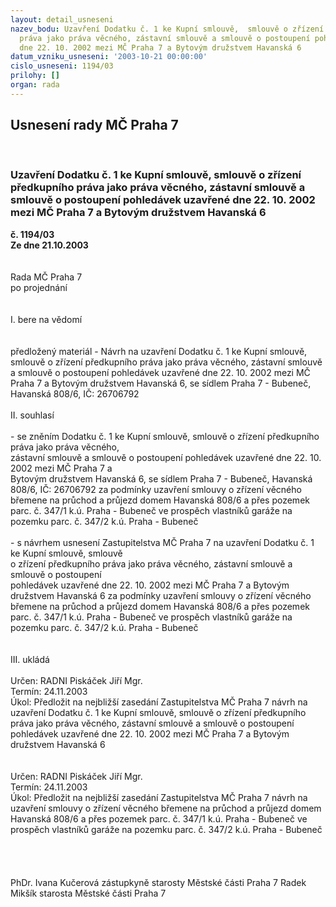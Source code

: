 ```yaml
---
layout: detail_usneseni
nazev_bodu: Uzavření Dodatku č. 1 ke Kupní smlouvě,  smlouvě o zřízení předkupního
  práva jako práva věcného, zástavní smlouvě a smlouvě o postoupení pohledávek uzavřené
  dne 22. 10. 2002 mezi MČ Praha 7 a Bytovým družstvem Havanská 6
datum_vzniku_usneseni: '2003-10-21 00:00:00'
cislo_usneseni: 1194/03
prilohy: []
organ: rada
---
```

<div id="ucUsn_pList" class="usn">
	<span><h2>Usnesení rady MČ Praha 7 </h2>
<br></span><div class="standBody">
<span><h3>Uzavření Dodatku č. 1 ke Kupní smlouvě,  smlouvě o zřízení předkupního práva jako práva věcného, zástavní smlouvě a smlouvě o postoupení pohledávek uzavřené dne 22. 10. 2002 mezi MČ Praha 7 a Bytovým družstvem Havanská 6</h3></span><div class="center">
		<strong>č. 1194/03</strong><br>
	</div>
<div class="center">
		<strong>Ze dne 21.10.2003</strong><br><br>
	</div>
<br>Rada MČ Praha 7<br>po projednání<br><br><br>I.	bere na vědomí<br><br> <br>předložený materiál - Návrh na uzavření Dodatku č. 1 ke Kupní smlouvě, smlouvě o zřízení předkupního práva jako práva věcného, zástavní smlouvě a smlouvě o postoupení pohledávek uzavřené dne 22. 10. 2002 mezi MČ Praha 7 a Bytovým družstvem Havanská 6, se sídlem Praha 7 - Bubeneč, Havanská 808/6, IČ: 26706792<br><br>II.	souhlasí <br><br>- se zněním Dodatku č. 1 ke Kupní smlouvě, smlouvě o zřízení předkupního práva jako práva věcného, <br>  zástavní smlouvě a smlouvě o postoupení pohledávek uzavřené dne 22. 10. 2002 mezi MČ Praha 7 a <br>  Bytovým družstvem Havanská 6, se sídlem Praha 7 - Bubeneč, Havanská 808/6, IČ: 26706792 za podmínky uzavření smlouvy o zřízení věcného břemene na průchod a průjezd domem Havanská 808/6 a přes pozemek parc. č. 347/1 k.ú. Praha - Bubeneč ve prospěch vlastníků garáže na pozemku parc. č. 347/2 k.ú. Praha - Bubeneč<br><br>- s návrhem usnesení Zastupitelstva MČ Praha 7 na uzavření Dodatku č. 1 ke Kupní smlouvě, smlouvě <br>  o zřízení předkupního práva jako práva věcného, zástavní smlouvě a smlouvě o postoupení <br>  pohledávek uzavřené dne 22. 10. 2002 mezi MČ Praha 7 a Bytovým družstvem Havanská 6 za podmínky uzavření smlouvy o zřízení věcného břemene na průchod a průjezd domem Havanská 808/6 a přes pozemek parc. č. 347/1 k.ú. Praha - Bubeneč ve prospěch vlastníků garáže na pozemku parc. č. 347/2 k.ú. Praha - Bubeneč<br><br><br>III.	ukládá <br><br>Určen:	RADNI Piskáček Jiří Mgr.<br>Termín: 24.11.2003<br>Úkol:	Předložit na nejbližší zasedání Zastupitelstva MČ Praha 7 návrh na uzavření Dodatku č. 1 ke Kupní smlouvě,  smlouvě o zřízení předkupního práva jako práva věcného, zástavní smlouvě a smlouvě o postoupení pohledávek uzavřené dne 22. 10. 2002 mezi MČ Praha 7 a Bytovým družstvem Havanská 6<br> <br><br>Určen:	RADNI Piskáček Jiří Mgr.<br>Termín: 24.11.2003<br>Úkol:	Předložit na nejbližší zasedání Zastupitelstva MČ Praha 7 návrh na uzavření smlouvy o zřízení věcného břemene na průchod a průjezd domem Havanská 808/6 a přes pozemek parc. č. 347/1 k.ú. Praha - Bubeneč ve prospěch vlastníků garáže na pozemku parc. č. 347/2 k.ú. Praha - Bubeneč<br> <br><br><br>	<br>PhDr. Ivana Kučerová zástupkyně starosty Městské části Praha 7	 Radek Mikšík starosta Městské části Praha 7<br>	<br><br>
</div>
</div>